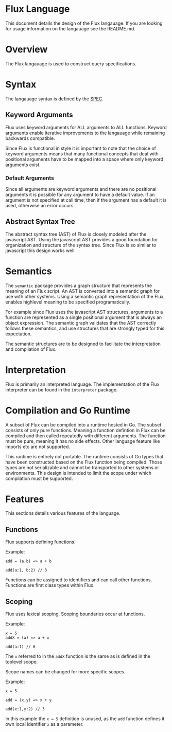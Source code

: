









# Flux Language

This document details the design of the Flux langauage.
If you are looking for usage information on the langauage see the README.md.

# Overview

The Flux langauage is used to construct query specifications.

# Syntax

The langauage syntax is defined by the [SPEC](./SPEC.md).

## Keyword Arguments

Flux uses keyword arguments for ALL arguments to ALL functions.
Keyword arguments enable iterative improvements to the langauage while remaining backwards compatible.

Since Flux is functional in style it is important to note that the choice of keyword arguments means that many functional concepts that deal with positional arguments have to be mapped into a space where only keyword arguments exist.

### Default Arguments

Since all arguments are keyword arguments and there are no positional arguments it is possible for any argument to have a default value.
If an argument is not specified at call time, then if the argument has a default it is used, otherwise an error occurs.

## Abstract Syntax Tree

The abstract syntax tree (AST) of Flux is closely modeled after the javascript AST.
Using the javascript AST provides a good foundation for organization and structure of the syntax tree.
Since Flux is so similar to javascript this design works well.

# Semantics

The `semantic` package provides a graph structure that represents the meaning of an Flux script.
An AST is converted into a semantic graph for use with other systems.
Using a semantic graph representation of the Flux, enables highlevel meaning to be specified programatically.

For example since Flux uses the javascript AST structures, arguments to a function are represented as a single positional argument that is always an object expression.
The semantic graph validates that the AST correctly follows these semantics, and use structures that are strongly typed for this expectation.

The semantic structures are to be designed to facilitate the interpretation and compilation of Flux.

# Interpretation

Flux is primarily an interpreted language.
The implementation of the Flux interpreter can be found in the `interpreter` package.

# Compilation and Go Runtime

A subset of Flux can be compiled into a runtime hosted in Go.
The subset consists of only pure functions.
Meaning a function defintion in Flux can be compiled and then called repeatedly with different arguments.
The function must be pure, meaning it has no side effects.
Other language feature like imports etc are not supported.

This runtime is entirely not portable.
The runtime consists of Go types that have been constructed based on the Flux function being compiled.
Those types are not serializable and cannot be transported to other systems or environments.
This design is intended to limit the scope under which compilation must be supported.

# Features

This sections details various features of the language.

## Functions

Flux supports defining functions.

Example:

```
add = (a,b) => a + b

add(a:1, b:2) // 3
```

Functions can be assigned to identifiers and can call other functions.
Functions are first class types within Flux.

## Scoping

Flux uses lexical scoping.
Scoping boundaries occur at functions.

Example:

```
x = 5
addX = (a) => a + x

add(a:1) // 6
```

The `x` referred to in the `addX` function is the same as is defined in the toplevel scope.

Scope names can be changed for more specific scopes.

Example:

```
x = 5

add = (x,y) => x + y

add(x:1,y:2) // 3
```

In this example the `x = 5` definition is unused, as the `add` function defines it own local identifier `x` as a parameter.
